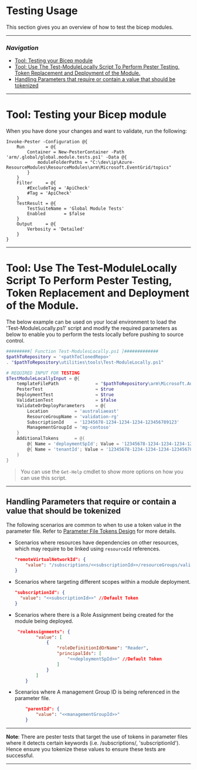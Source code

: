 # Testing Usage

This section gives you an overview of how to test the bicep modules.

---

### _Navigation_

- [Tool: Testing your Bicep module](#tool-testing-your-bicep-module)
- [Tool: Use The Test-ModuleLocally Script To Perform Pester Testing, Token Replacement and Deployment of the Module.](#tool-use-the-test-modulelocally-script-to-perform-pester-testing-token-replacement-and-deployment-of-the-module)
- [Handling Parameters that require or contain a value that should be tokenized](#handling-parameters-that-require-or-contain-a-value-that-should-be-tokenized)

---

# Tool: Testing your Bicep module

When you have done your changes and want to validate, run the following:

```pwsh
Invoke-Pester -Configuration @{
    Run        = @{
        Container = New-PesterContainer -Path 'arm/.global/global.module.tests.ps1' -Data @{
            moduleFolderPaths = "C:\dev\ip\Azure-ResourceModules\ResourceModules\arm\Microsoft.EventGrid/topics"
        }
    }
    Filter     = @{
        #ExcludeTag = 'ApiCheck'
        #Tag = 'ApiCheck'
    }
    TestResult = @{
        TestSuiteName = 'Global Module Tests'
        Enabled       = $false
    }
    Output     = @{
        Verbosity = 'Detailed'
    }
}
```

---

# Tool: Use The Test-ModuleLocally Script To Perform Pester Testing, Token Replacement and Deployment of the Module.

The below example can be used on your local environment to load the 'Test-ModuleLocally.ps1' script and modify the required parameters as below to enable you to perform the tests locally before pushing to source control.

```powershell
#########[ Function Test-ModulesLocally.ps1 ]#############
$pathToRepository = '<pathToClonedRepo>'
. "$pathToRepository\utilities\tools\Test-ModuleLocally.ps1"

# REQUIRED INPUT FOR TESTING
$TestModuleLocallyInput = @{
    templateFilePath              = "$pathToRepository\arm\Microsoft.Authorization\roleDefinitions\deploy.bicep"
    PesterTest                    = $true
    DeploymentTest                = $true
    ValidationTest                = $false
    ValidateOrDeployParameters    = @{
        Location          = 'australiaeast'
        ResourceGroupName = 'validation-rg'
        SubscriptionId    = '12345678-1234-1234-1234-123456789123'
        ManagementGroupId = 'mg-contoso'
    }
    AdditionalTokens      = @(
        @{ Name = 'deploymentSpId'; Value = '12345678-1234-1234-1234-123456789123' }
        @{ Name = 'tenantId'; Value = '12345678-1234-1234-1234-123456789123' }
    )
}
```

> You can use the `Get-Help` cmdlet to show more options on how you can use this script.

---

## Handling Parameters that require or contain a value that should be tokenized

The following scenarios are common to when to use a token value in the parameter file. Refer to [Parameter File Tokens Design](./ParameterFileTokens.md) for more details.

- Scenarios where resources have dependencies on other resources, which may require to be linked using `resourceId` references.

    ```json
    "remoteVirtualNetworkId": {
        "value": "/subscriptions/<<subscriptionId>>/resourceGroups/validation-rg/providers/Microsoft.Network/virtualNetworks/adp-sxx-az-vnet-x-peer01"
    }
    ```

- Scenarios where targeting different scopes within a module deployment.

    ```json
    "subscriptionId": {
      "value": "<<subscriptionId>>" //Default Token
    }
    ```

- Scenarios where there is a Role Assignment being created for the module being deployed.

    ```json
     "roleAssignments": {
            "value": [
                {
                    "roleDefinitionIdOrName": "Reader",
                    "principalIds": [
                        "<<deploymentSpId>>" //Default Token
                    ]
                }
            ]
        }
    ```

- Scenarios where A management Group ID is being referenced in the parameter file.

    ```json
        "parentId": {
            "value": "<<managementGroupId>>"
        }

    ```

---
**Note**: There are pester tests that target the use of tokens in parameter files where it detects certain keywords (i.e. /subscriptions/, 'subscriptionId'). Hence ensure you tokenize these values to ensure these tests are successful.

---
